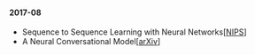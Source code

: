 #### 2017-08

- Sequence to Sequence Learning with Neural Networks[[NIPS](http://papers.nips.cc/paper/5346-sequence-to-sequence-learning-with-neural)]
- A Neural Conversational Model[[arXiv](https://arxiv.org/abs/1506.05869)]